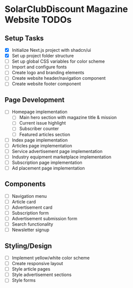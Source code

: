 # SolarClubDiscount Magazine Website TODOs

## Setup Tasks
- [x] Initialize Next.js project with shadcn/ui
- [x] Set up project folder structure
- [ ] Set up global CSS variables for color scheme
- [ ] Import and configure fonts
- [ ] Create logo and branding elements
- [ ] Create website header/navigation component
- [ ] Create website footer component

## Page Development
- [ ] Homepage implementation
  - [ ] Main hero section with magazine title & mission
  - [ ] Current issue highlight
  - [ ] Subscriber counter
  - [ ] Featured articles section
- [ ] Index page implementation
- [ ] Articles page implementation
- [ ] Service advertisement page implementation
- [ ] Industry equipment marketplace implementation
- [ ] Subscription page implementation
- [ ] Ad placement page implementation

## Components
- [ ] Navigation menu
- [ ] Article card
- [ ] Advertisement card
- [ ] Subscription form
- [ ] Advertisement submission form
- [ ] Search functionality
- [ ] Newsletter signup

## Styling/Design
- [ ] Implement yellow/white color scheme
- [ ] Create responsive layout
- [ ] Style article pages
- [ ] Style advertisement sections
- [ ] Style forms
